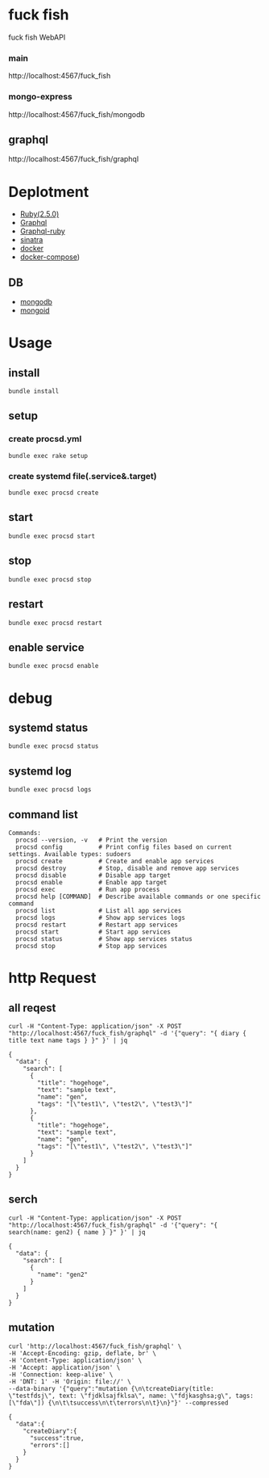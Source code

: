 # fuck fish
fuck fish WebAPI

### main
http://localhost:4567/fuck_fish
### mongo-express
http://localhost:4567/fuck_fish/mongodb

## graphql
http://localhost:4567/fuck_fish/graphql

# Deplotment
- [Ruby(2.5.0)](https://www.ruby-lang.org/ja/)
- [Graphql](https://graphql.org/)
- [Graphql-ruby](https://graphql-ruby.org/)
- [sinatra](http://sinatrarb.com/)
- [docker](https://www.docker.com/)
- [docker-compose](https://docs.docker.com/compose/))

## DB
- [mongodb](https://www.mongodb.com/)
- [mongoid](https://docs.mongodb.com/mongoid/current/)




# Usage

## install
```
bundle install
```

## setup
### create procsd.yml
```
bundle exec rake setup
```

### create systemd file(.service&.target)
```
bundle exec procsd create
```

## start
```
bundle exec procsd start
```

## stop
```
bundle exec procsd stop
```


## restart
```
bundle exec procsd restart
```

## enable service
```
bundle exec procsd enable
```

# debug

## systemd status
```
bundle exec procsd status
```

## systemd log
```
bundle exec procsd logs
```

## command list
```
Commands:
  procsd --version, -v   # Print the version
  procsd config          # Print config files based on current settings. Available types: sudoers
  procsd create          # Create and enable app services
  procsd destroy         # Stop, disable and remove app services
  procsd disable         # Disable app target
  procsd enable          # Enable app target
  procsd exec            # Run app process
  procsd help [COMMAND]  # Describe available commands or one specific command
  procsd list            # List all app services
  procsd logs            # Show app services logs
  procsd restart         # Restart app services
  procsd start           # Start app services
  procsd status          # Show app services status
  procsd stop            # Stop app services
```

# http Request

## all reqest
```
curl -H "Content-Type: application/json" -X POST "http://localhost:4567/fuck_fish/graphql" -d '{"query": "{ diary { title text name tags } }" }' | jq
```

```
{
  "data": {
    "search": [
      {
        "title": "hogehoge",
        "text": "sample text",
        "name": "gen",
        "tags": "[\"test1\", \"test2\", \"test3\"]"
      },
      {
        "title": "hogehoge",
        "text": "sample text",
        "name": "gen",
        "tags": "[\"test1\", \"test2\", \"test3\"]"
      }
    ]
  }
}

```

## serch
```
curl -H "Content-Type: application/json" -X POST "http://localhost:4567/fuck_fish/graphql" -d '{"query": "{ search(name: gen2) { name } }" }' | jq
```

```
{
  "data": {
    "search": [
      {
        "name": "gen2"
      }
    ]
  }
}
```
## mutation
```
curl 'http://localhost:4567/fuck_fish/graphql' \
-H 'Accept-Encoding: gzip, deflate, br' \
-H 'Content-Type: application/json' \
-H 'Accept: application/json' \
-H 'Connection: keep-alive' \
-H 'DNT: 1' -H 'Origin: file://' \
--data-binary '{"query":"mutation {\n\tcreateDiary(title: \"testfdsj\", text: \"fjdklsajfklsa\", name: \"fdjkasghsa;g\", tags: [\"fda\"]) {\n\t\tsuccess\n\t\terrors\n\t}\n}"}' --compressed
```

```
{
  "data":{
    "createDiary":{
      "success":true,
      "errors":[]
    }
  }
}
```
